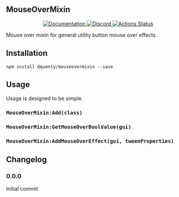 ## MouseOverMixin
<div align="center">
  <a href="http://quenty.github.io/api/">
    <img src="https://img.shields.io/badge/docs-website-green.svg" alt="Documentation" />
  </a>
  <a href="https://discord.gg/mhtGUS8">
    <img src="https://img.shields.io/badge/discord-nevermore-blue.svg" alt="Discord" />
  </a>
  <a href="https://github.com/Quenty/NevermoreEngine/actions">
    <img src="https://github.com/Quenty/NevermoreEngine/workflows/luacheck/badge.svg" alt="Actions Status" />
  </a>
</div>

Mouse over mixin for general utility button mouse over effects

## Installation
```
npm install @quenty/mouseovermixin --save
```

## Usage
Usage is designed to be simple.

### `MouseOverMixin:Add(class)`

### `MouseOverMixin:GetMouseOverBoolValue(gui)`

### `MouseOverMixin:AddMouseOverEffect(gui, tweenProperties)`


## Changelog

### 0.0.0
Initial commit
